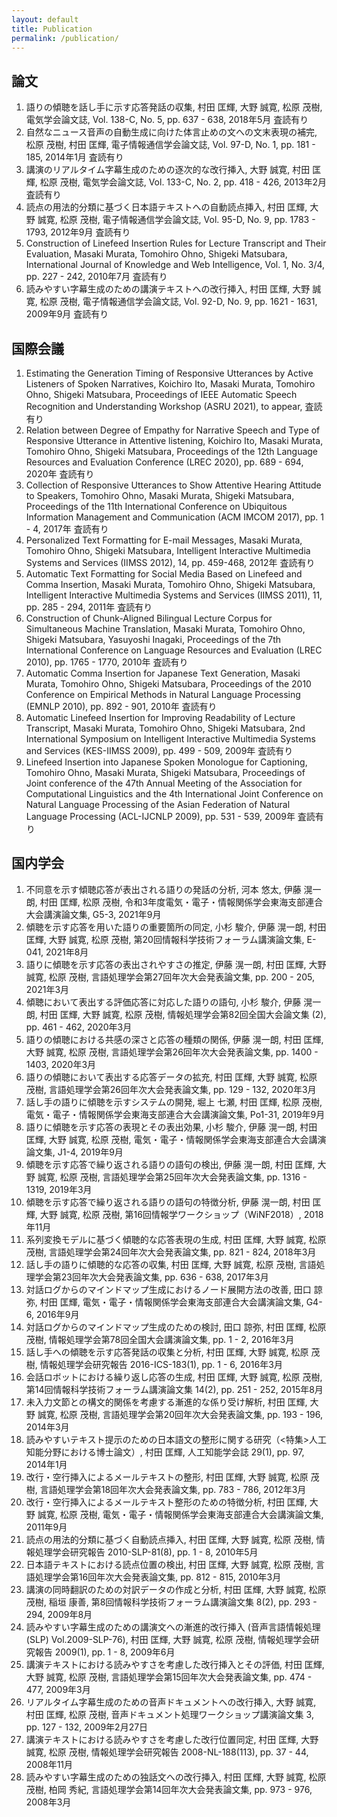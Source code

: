 ```yaml
---
layout: default
title: Publication
permalink: /publication/
---
```


## 論文

1. 語りの傾聴を話し手に示す応答発話の収集, 村田 匡輝, 大野 誠寛, 松原 茂樹, 電気学会論文誌, Vol. 138-C, No. 5, pp. 637 - 638, 2018年5月  査読有り
1. 自然なニュース音声の自動生成に向けた体言止めの文への文末表現の補完, 松原 茂樹, 村田 匡輝, 電子情報通信学会論文誌, Vol. 97-D, No. 1, pp. 181 - 185, 2014年1月  査読有り
1. 講演のリアルタイム字幕生成のための逐次的な改行挿入, 大野 誠寛, 村田 匡輝, 松原 茂樹, 電気学会論文誌, Vol. 133-C, No. 2, pp. 418 - 426, 2013年2月  査読有り
1. 読点の用法的分類に基づく日本語テキストへの自動読点挿入, 村田 匡輝, 大野 誠寛, 松原 茂樹, 電子情報通信学会論文誌, Vol. 95-D, No. 9, pp. 1783 - 1793, 2012年9月  査読有り
1. Construction of Linefeed Insertion Rules for Lecture Transcript and Their Evaluation, Masaki Murata, Tomohiro Ohno, Shigeki Matsubara, International Journal of Knowledge and Web Intelligence, Vol. 1, No. 3/4, pp. 227 - 242, 2010年7月  査読有り
1. 読みやすい字幕生成のための講演テキストへの改行挿入, 村田 匡輝, 大野 誠寛, 松原 茂樹, 電子情報通信学会論文誌, Vol. 92-D, No. 9, pp. 1621 - 1631, 2009年9月  査読有り

## 国際会議

1. Estimating the Generation Timing of Responsive Utterances by Active Listeners of Spoken Narratives, Koichiro Ito, Masaki Murata, Tomohiro Ohno, Shigeki Matsubara, Proceedings of IEEE Automatic Speech Recognition and Understanding Workshop (ASRU 2021), to appear,  査読有り
1. Relation between Degree of Empathy for Narrative Speech and Type of Responsive Utterance in Attentive listening, Koichiro Ito, Masaki Murata, Tomohiro Ohno, Shigeki Matsubara, Proceedings of the 12th Language Resources and Evaluation Conference (LREC 2020), pp. 689 - 694, 2020年  査読有り
1. Collection of Responsive Utterances to Show Attentive Hearing Attitude to Speakers, Tomohiro Ohno, Masaki Murata, Shigeki Matsubara, Proceedings of the 11th International Conference on Ubiquitous Information Management and Communication (ACM IMCOM 2017), pp. 1 - 4, 2017年  査読有り
1. Personalized Text Formatting for E-mail Messages, Masaki Murata, Tomohiro Ohno, Shigeki Matsubara, Intelligent Interactive Multimedia Systems and Services (IIMSS 2012), 14, pp. 459-468, 2012年  査読有り
1. Automatic Text Formatting for Social Media Based on Linefeed and Comma Insertion, Masaki Murata, Tomohiro Ohno, Shigeki Matsubara, Intelligent Interactive Multimedia Systems and Services (IIMSS 2011), 11, pp. 285 - 294, 2011年  査読有り
1. Construction of Chunk-Aligned Bilingual Lecture Corpus for Simultaneous Machine Translation, Masaki Murata, Tomohiro Ohno, Shigeki Matsubara, Yasuyoshi Inagaki, Proceedings of the 7th International Conference on Language Resources and Evaluation (LREC 2010), pp. 1765 - 1770, 2010年  査読有り
1. Automatic Comma Insertion for Japanese Text Generation, Masaki Murata, Tomohiro Ohno, Shigeki Matsubara, Proceedings of the 2010 Conference on Empirical Methods in Natural Language Processing (EMNLP 2010), pp. 892 - 901, 2010年  査読有り
1. Automatic Linefeed Insertion for Improving Readability of Lecture Transcript, Masaki Murata, Tomohiro Ohno, Shigeki Matsubara, 2nd International Symposium on Intelligent Interactive Multimedia Systems and Services (KES-IIMSS 2009), pp. 499 - 509, 2009年  査読有り
1. Linefeed Insertion into Japanese Spoken Monologue for Captioning, Tomohiro Ohno, Masaki Murata, Shigeki Matsubara, Proceedings of Joint conference of the 47th Annual Meeting of the Association for Computational Linguistics and the 4th International Joint Conference on Natural Language Processing of the Asian Federation of Natural Language Processing (ACL-IJCNLP 2009), pp. 531 - 539, 2009年  査読有り

## 国内学会

1. 不同意を示す傾聴応答が表出される語りの発話の分析, 河本 悠太, 伊藤 滉一朗, 村田 匡輝, 松原 茂樹, 令和3年度電気・電子・情報関係学会東海支部連合大会講演論文集, G5-3, 2021年9月
1. 傾聴を示す応答を用いた語りの重要箇所の同定, 小杉 駿介, 伊藤 滉一朗, 村田 匡輝, 大野 誠寛, 松原 茂樹, 第20回情報科学技術フォーラム講演論文集, E-041, 2021年8月
1. 語りに傾聴を示す応答の表出されやすさの推定, 伊藤 滉一朗, 村田 匡輝, 大野 誠寛, 松原 茂樹, 言語処理学会第27回年次大会発表論文集, pp. 200 - 205, 2021年3月
1. 傾聴において表出する評価応答に対応した語りの語句, 小杉 駿介, 伊藤 滉一朗, 村田 匡輝, 大野 誠寛, 松原 茂樹, 情報処理学会第82回全国大会論文集 (2), pp. 461 - 462, 2020年3月
1. 語りの傾聴における共感の深さと応答の種類の関係, 伊藤 滉一朗, 村田 匡輝, 大野 誠寛, 松原 茂樹, 言語処理学会第26回年次大会発表論文集, pp. 1400 - 1403, 2020年3月
1. 語りの傾聴において表出する応答データの拡充, 村田 匡輝, 大野 誠寛, 松原 茂樹, 言語処理学会第26回年次大会発表論文集, pp. 129 - 132, 2020年3月
1. 話し手の語りに傾聴を示すシステムの開発, 堀上 七瀬, 村田 匡輝, 松原 茂樹, 電気・電子・情報関係学会東海支部連合大会講演論文集, Po1-31, 2019年9月
1. 語りに傾聴を示す応答の表現とその表出効果, 小杉 駿介, 伊藤 滉一朗, 村田 匡輝, 大野 誠寛, 松原 茂樹, 電気・電子・情報関係学会東海支部連合大会講演論文集, J1-4, 2019年9月
1. 傾聴を示す応答で繰り返される語りの語句の検出, 伊藤 滉一朗, 村田 匡輝, 大野 誠寛, 松原 茂樹, 言語処理学会第25回年次大会発表論文集, pp. 1316 - 1319, 2019年3月
1. 傾聴を示す応答で繰り返される語りの語句の特徴分析, 伊藤 滉一朗, 村田 匡輝, 大野 誠寛, 松原 茂樹, 第16回情報学ワークショップ（WiNF2018）, 2018年11月
1. 系列変換モデルに基づく傾聴的な応答表現の生成, 村田 匡輝, 大野 誠寛, 松原 茂樹, 言語処理学会第24回年次大会発表論文集, pp. 821 - 824, 2018年3月
1. 話し手の語りに傾聴的な応答の収集, 村田 匡輝, 大野 誠寛, 松原 茂樹, 言語処理学会第23回年次大会発表論文集, pp. 636 - 638, 2017年3月
1. 対話ログからのマインドマップ生成におけるノード展開方法の改善, 田口 諒弥, 村田 匡輝, 電気・電子・情報関係学会東海支部連合大会講演論文集, G4-6, 2016年9月
1. 対話ログからのマインドマップ生成のための検討, 田口 諒弥, 村田 匡輝, 松原 茂樹, 情報処理学会第78回全国大会講演論文集, pp. 1 - 2, 2016年3月
1. 話し手への傾聴を示す応答発話の収集と分析, 村田 匡輝, 大野 誠寛, 松原 茂樹, 情報処理学会研究報告 2016-ICS-183(1), pp. 1 - 6, 2016年3月
1. 会話ロボットにおける繰り返し応答の生成, 村田 匡輝, 大野 誠寛, 松原 茂樹, 第14回情報科学技術フォーラム講演論文集 14(2), pp. 251 - 252, 2015年8月
1. 未入力文節との構文的関係を考慮する漸進的な係り受け解析, 村田 匡輝, 大野 誠寛, 松原 茂樹, 言語処理学会第20回年次大会発表論文集, pp. 193 - 196, 2014年3月
1. 読みやすいテキスト提示のための日本語文の整形に関する研究（<特集>人工知能分野における博士論文）, 村田 匡輝, 人工知能学会誌 29(1), pp. 97, 2014年1月
1. 改行・空行挿入によるメールテキストの整形, 村田 匡輝, 大野 誠寛, 松原 茂樹, 言語処理学会第18回年次大会発表論文集, pp. 783 - 786, 2012年3月
1. 改行・空行挿入によるメールテキスト整形のための特徴分析, 村田 匡輝, 大野 誠寛, 松原 茂樹, 電気・電子・情報関係学会東海支部連合大会講演論文集, 2011年9月
1. 読点の用法的分類に基づく自動読点挿入, 村田 匡輝, 大野 誠寛, 松原 茂樹, 情報処理学会研究報告 2010-SLP-81(8), pp. 1 - 8, 2010年5月
1. 日本語テキストにおける読点位置の検出, 村田 匡輝, 大野 誠寛, 松原 茂樹, 言語処理学会第16回年次大会発表論文集, pp. 812 - 815, 2010年3月
1. 講演の同時翻訳のための対訳データの作成と分析, 村田 匡輝, 大野 誠寛, 松原 茂樹, 稲垣 康善, 第8回情報科学技術フォーラム講演論文集 8(2), pp. 293 - 294, 2009年8月
1. 読みやすい字幕生成のための講演文への漸進的改行挿入 (音声言語情報処理(SLP) Vol.2009-SLP-76), 村田 匡輝, 大野 誠寛, 松原 茂樹, 情報処理学会研究報告 2009(1), pp. 1 - 8, 2009年6月
1. 講演テキストにおける読みやすさを考慮した改行挿入とその評価, 村田 匡輝, 大野 誠寛, 松原 茂樹, 言語処理学会第15回年次大会発表論文集, pp. 474 - 477, 2009年3月
1. リアルタイム字幕生成のための音声ドキュメントへの改行挿入, 大野 誠寛, 村田 匡輝, 松原 茂樹, 音声ドキュメント処理ワークショップ講演論文集 3, pp. 127 - 132, 2009年2月27日
1. 講演テキストにおける読みやすさを考慮した改行位置同定, 村田 匡輝, 大野 誠寛, 松原 茂樹, 情報処理学会研究報告 2008-NL-188(113), pp. 37 - 44, 2008年11月
1. 読みやすい字幕生成のための独話文への改行挿入, 村田 匡輝, 大野 誠寛, 松原 茂樹, 柏岡 秀紀, 言語処理学会第14回年次大会発表論文集, pp. 973 - 976, 2008年3月
